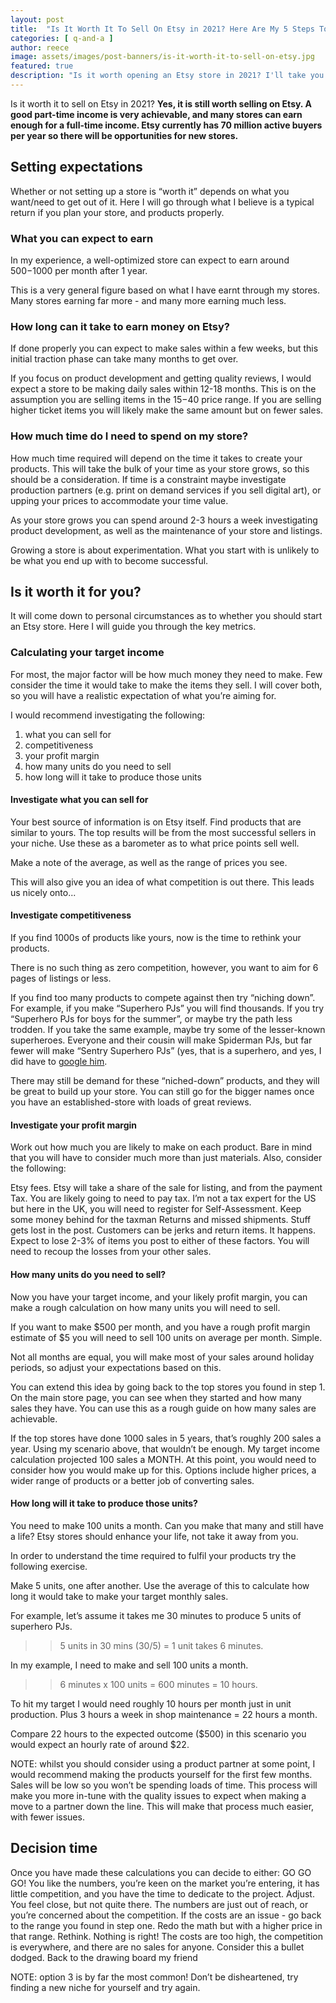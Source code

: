```yaml
---
layout: post
title:  "Is It Worth It To Sell On Etsy in 2021? Here Are My 5 Steps To Find Out" 
categories: [ q-and-a ]
author: reece
image: assets/images/post-banners/is-it-worth-it-to-sell-on-etsy.jpg
featured: true
description: "Is it worth opening an Etsy store in 2021? I'll take you through the 5 steps you can take to find out"
---
```


Is it worth it to sell on Etsy in 2021? **Yes, it is still worth selling on Etsy. A good part-time income is very achievable, and many stores can earn enough for a full-time income. Etsy currently has 70 million active buyers per year so there will be opportunities for new stores.**

## Setting expectations

Whether or not setting up a store is “worth it” depends on what you want/need to get out of it. Here I will go through what I believe is a typical return if you plan your store, and products properly.

### What you can expect to earn

In my experience, a well-optimized store can expect to earn around $500-$1000 per month after 1 year.

This is a very general figure based on what I have earnt through my stores. Many stores earning far more - and many more earning much less.

### How long can it take to earn money on Etsy?

If done properly you can expect to make sales within a few weeks, but this initial traction phase can take many months to get over.

If you focus on product development and getting quality reviews, I would expect a store to be making daily sales within 12-18 months. This is on the assumption you are selling items in the $15-$40 price range. If you are selling higher ticket items you will likely make the same amount but on fewer sales.

### How much time do I need to spend on my store?

How much time required will depend on the time it takes to create your products. This will take the bulk of your time as your store grows, so this should be a consideration. If time is a constraint maybe investigate production partners (e.g. print on demand services if you sell digital art), or upping your prices to accommodate your time value.

As your store grows you can spend around 2-3 hours a week investigating product development, as well as the maintenance of your store and listings.

Growing a store is about experimentation. What you start with is unlikely to be what you end up with to become successful.

## Is it worth it for you?

It will come down to personal circumstances as to whether you should start an Etsy store. Here I will guide you through the key metrics.

### Calculating your target income

For most, the major factor will be how much money they need to make. Few consider the time it would take to make the items they sell. I will cover both, so you will have a realistic expectation of what you’re aiming for.

I would recommend investigating the following:

1. what you can sell for
2. competitiveness
3. your profit margin
4. how many units do you need to sell
5. how long will it take to produce those units

#### Investigate what you can sell for

Your best source of information is on Etsy itself. Find products that are similar to yours. The top results will be from the most successful sellers in your niche. Use these as a barometer as to what price points sell well.

Make a note of the average, as well as the range of prices you see.

This will also give you an idea of what competition is out there. This leads us nicely onto...

#### Investigate competitiveness

If you find 1000s of products like yours, now is the time to rethink your products.

There is no such thing as zero competition, however, you want to aim for 6 pages of listings or less.

If you find too many products to compete against then try “niching down”. For example, if you make “Superhero PJs” you will find thousands. If you try “Superhero PJs for boys for the summer”, or maybe try the path less trodden. If you take the same example, maybe try some of the lesser-known superheroes. Everyone and their cousin will make Spiderman PJs, but far fewer will make “Sentry Superhero PJs” (yes, that is a superhero, and yes, I did have to [google him](https://www.wonderslist.com/top-10-lesser-known-superheroes/).

There may still be demand for these “niched-down” products, and they will be great to build up your store. You can still go for the bigger names once you have an established-store with loads of great reviews.

#### Investigate your profit margin

Work out how much you are likely to make on each product. Bare in mind that you will have to consider much more than just materials. Also, consider the following:

Etsy fees. Etsy will take a share of the sale for listing, and from the payment
Tax. You are likely going to need to pay tax. I’m not a tax expert for the US but here in the UK, you will need to register for Self-Assessment. Keep some money behind for the taxman
Returns and missed shipments. Stuff gets lost in the post. Customers can be jerks and return items. It happens. Expect to lose 2-3% of items you post to either of these factors. You will need to recoup the losses from your other sales.

#### How many units do you need to sell?

Now you have your target income, and your likely profit margin, you can make a rough calculation on how many units you will need to sell.

If you want to make $500 per month, and you have a rough profit margin estimate of $5 you will need to sell 100 units on average per month. Simple.

Not all months are equal, you will make most of your sales around holiday periods, so adjust your expectations based on this.

You can extend this idea by going back to the top stores you found in step 1. On the main store page, you can see when they started and how many sales they have. You can use this as a rough guide on how many sales are achievable.

If the top stores have done 1000 sales in 5 years, that’s roughly 200 sales a year. Using my scenario above, that wouldn’t be enough. My target income calculation projected 100 sales a MONTH. At this point, you would need to consider how you would make up for this. Options include higher prices, a wider range of products or a better job of converting sales.

#### How long will it take to produce those units?

You need to make 100 units a month. Can you make that many and still have a life? Etsy stores should enhance your life, not take it away from you. 

In order to understand the time required to fulfil your products try the following exercise.

Make 5 units, one after another. Use the average of this to calculate how long it would take to make your target monthly sales.

For example, let’s assume it takes me 30 minutes to produce 5 units of superhero PJs.

>> 5 units in 30 mins (30/5) = 1 unit takes 6 minutes.

In my example, I need to make and sell 100 units a month.

>> 6 minutes x 100 units = 600 minutes = 10 hours.

To hit my target I would need roughly 10 hours per month just in unit production. Plus 3 hours a week in shop maintenance = 22 hours a month.

Compare 22 hours to the expected outcome ($500) in this scenario you would expect an hourly rate of around $22.

NOTE: whilst you should consider using a product partner at some point, I would recommend making the products yourself for the first few months. Sales will be low so you won’t be spending loads of time. This process will make you more in-tune with the quality issues to expect when making a move to a partner down the line. This will make that process much easier, with fewer issues.

## Decision time 

Once you have made these calculations you can decide to either:
GO GO GO! You like the numbers, you’re keen on the market you’re entering, it has little competition, and you have the time to dedicate to the project.
Adjust. You feel close, but not quite there. The numbers are just out of reach, or you’re concerned about the competition. If the costs are an issue - go back to the range you found in step one. Redo the math but with a higher price in that range.
Rethink. Nothing is right! The costs are too high, the competition is everywhere, and there are no sales for anyone. Consider this a bullet dodged. Back to the drawing board my friend

NOTE: option 3 is by far the most common! Don’t be disheartened, try finding a new niche for yourself and try again.
